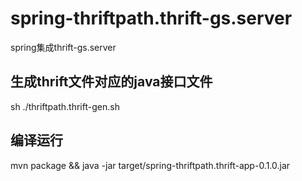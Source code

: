 # spring-thriftpath.thrift-gs.server
spring集成thrift-gs.server

## 生成thrift文件对应的java接口文件
sh ./thriftpath.thrift-gen.sh

## 编译运行
mvn package && java -jar target/spring-thriftpath.thrift-app-0.1.0.jar